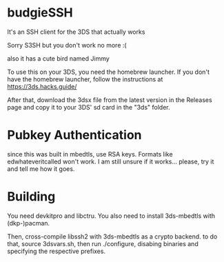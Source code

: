 # budgieSSH

It's an SSH client for the 3DS that actually works

Sorry S3SH but you don't work no more :(

also it has a cute bird named Jimmy

To use this on your 3DS, you need the homebrew launcher. If you don't have the homebrew launcher,
follow the instructions at https://3ds.hacks.guide/

After that, download the 3dsx file from the latest version in the Releases page and copy it to your
3DS' sd card in the "3ds" folder.

# Pubkey Authentication
since this was built in mbedtls, use RSA keys. Formats like edwhateveritcalled won't work.
I am still unsure if it works... please, try it and tell me how it goes.
# Building

You need devkitpro and libctru. You also need to install 3ds-mbedtls with (dkp-)pacman.

Then, cross-compile libssh2 with 3ds-mbedtls as a crypto backend.
to do that, source 3dsvars.sh, then run ./configure, disabing binaries and specifying the respective prefixes.
